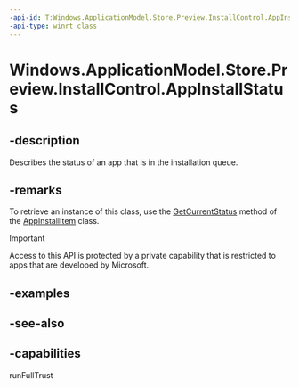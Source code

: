 ```yaml
---
-api-id: T:Windows.ApplicationModel.Store.Preview.InstallControl.AppInstallStatus
-api-type: winrt class
---
```


<!-- Class syntax.
public class AppInstallStatus : Windows.ApplicationModel.Store.Preview.InstallControl.IAppInstallStatus, Windows.ApplicationModel.Store.Preview.InstallControl.IAppInstallStatus2
-->

# Windows.ApplicationModel.Store.Preview.InstallControl.AppInstallStatus

## -description
Describes the status of an app that is in the installation queue.

## -remarks
To retrieve an instance of this class, use the [GetCurrentStatus](appinstallitem_getcurrentstatus_1536936899.md) method of the [AppInstallItem](appinstallitem.md) class.

> [!IMPORTANT]
> Access to this API is protected by a private capability that is restricted to apps that are developed by Microsoft.

## -examples

## -see-also

## -capabilities
runFullTrust

